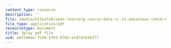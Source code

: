 ```yaml
---
content_type: resource
description: ''
file: /media/https%3A/open-learning-course-data-rc.s3.amazonaws.com/6-004-computation-structures-spring-2017/ab73e6ee7c4d5763878eec8741936177_SlwUHJ4kgjI.pdf
file_type: application/pdf
resourcetype: Document
title: 3play pdf file
uid: ab73e6ee-7c4d-5763-878e-ec8741936177
---
```

